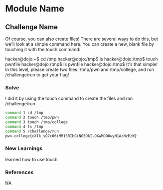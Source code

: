 # Module Name

## Challenge Name
Of course, you can also create files! There are several ways to do this, but we'll look at a simple command here. You can create a new, blank file by touching it with the touch command:

hacker@dojo:~$ cd /tmp
hacker@dojo:/tmp$ ls
hacker@dojo:/tmp$ touch pwnfile
hacker@dojo:/tmp$ ls
pwnfile
hacker@dojo:/tmp$
It's that simple! In this level, please create two files: /tmp/pwn and /tmp/college, and run /challenge/run to get your flag!

### Solve

I did it by using the touch command to create the files and ran /challenge/run
```bash
command 1 cd /tmp
command 2 touch /tmp/pwn
command 3 touch /tmp/college
command 4 ls /tmp   
command 5 /challenge/run
pwn.college{cXIk_sQ7c06iMM1SRIbGiNG5DkI.QXwMDO0wyN1AzNzEzW}
```

### New Learnings
learned how to use touch

### References 
NA